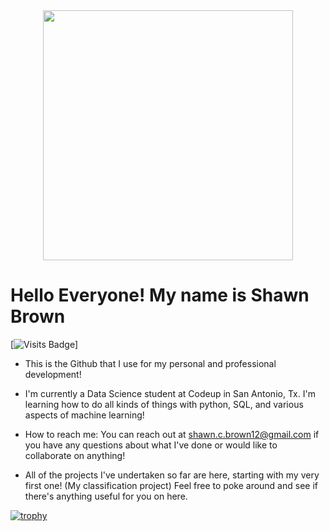 <div id="header" align="center">
  <img src="https://media.giphy.com/media/xTiIzJSKB4l7xTouE8/giphy.gif" width="400"/>
</div>


# Hello Everyone! My name is Shawn Brown 

[![Visits Badge](https://badges.pufler.dev/visits/https://github.com/shawn-brown12)]


- This is the Github that I use for my personal and professional development! 

- I'm currently a Data Science student at Codeup in San Antonio, Tx. I'm learning how to do all kinds of things with python, SQL, and various aspects of machine learning!

- How to reach me: You can reach out at shawn.c.brown12@gmail.com if you have any questions about what I've done or would like to collaborate on anything!

- All of the projects I've undertaken so far are here, starting with my very first one! (My classification project) Feel free to poke around and see if there's anything useful for you on here.

[![trophy](https://github-profile-trophy.vercel.app/?username=shawn-brown12&theme=onedark&margin-w=15&margin-h=15)](https://github.com/ryo-ma/github-profile-trophy)


<!--
**shawn-brown12/shawn-brown12** is a ✨ _special_ ✨ repository because its `README.md` (this file) appears on your GitHub profile.

Here are some ideas to get you started:

- 🔭 I’m currently working on ...
- 🌱 I’m currently learning ...
- 👯 I’m looking to collaborate on ...
- 🤔 I’m looking for help with ...
- 💬 Ask me about ...
- 📫 How to reach me: ...
- 😄 Pronouns: ...
- ⚡ Fun fact: ...
-->
